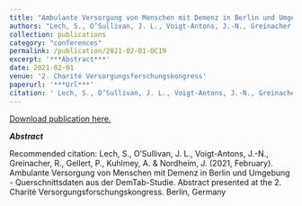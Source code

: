 ```yaml
---
title: "Ambulante Versorgung von Menschen mit Demenz in Berlin und Umgebung - Querschnittsdaten aus der DemTab-Studie"
authors: "Lech, S., O’Sullivan, J. L., Voigt-Antons, J.-N., Greinacher, R., Gellert, P., Kuhlmey, A. & Nordheim, J. "
collection: publications
category: "conferences"
permalink: /publication/2021-02-01-OC19
excerpt: '***Abstract***'
date: 2021-02-01
venue: '2. Charité Versorgungsforschungskongress'
paperurl: '***Url***'
citation: ' Lech, S., O’Sullivan, J. L., Voigt-Antons, J.-N., Greinacher, R., Gellert, P., Kuhlmey, A. &amp; Nordheim, J. (2021, February). Ambulante Versorgung von Menschen mit Demenz in Berlin und Umgebung - Querschnittsdaten aus der DemTab-Studie. Abstract presented at the 2. Charité Versorgungsforschungskongress. Berlin, Germany'
---
```


<a href='***Url***'>Download publication here.</a>

***Abstract***

Recommended citation:  Lech, S., O’Sullivan, J. L., Voigt-Antons, J.-N., Greinacher, R., Gellert, P., Kuhlmey, A. & Nordheim, J. (2021, February). Ambulante Versorgung von Menschen mit Demenz in Berlin und Umgebung - Querschnittsdaten aus der DemTab-Studie. Abstract presented at the 2. Charité Versorgungsforschungskongress. Berlin, Germany